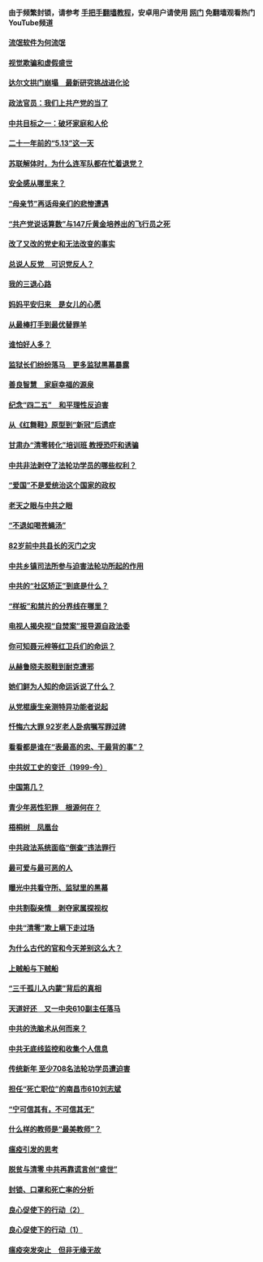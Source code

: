 #### 由于频繁封锁，请参考 [手把手翻墙教程](https://github.com/gfw-breaker/guides/wiki/)，安卓用户请使用 [网门](https://github.com/gfw-breaker/nogfw/blob/master/dl.md?t=06041901) 免翻墙观看热门YouTube频道 

#### [流氓软件为何流氓](../pages/19/426531.md?t=06041901) 

#### [视觉欺骗和虚假盛世](../pages/19/426443.md?t=06041901) 

#### [达尔文拱门崩塌　最新研究挑战进化论](../pages/19/426009.md?t=06041901) 

#### [政法官员：我们上共产党的当了](../pages/19/425351.md?t=06041901) 

#### [中共目标之一：破坏家庭和人伦](../pages/19/424454.md?t=06041901) 

#### [二十一年前的“5.13”这一天](../pages/19/424814.md?t=06041901) 

#### [苏联解体时，为什么连军队都在忙着退党？](../pages/19/424335.md?t=06041901) 

#### [安全感从哪里来？](../pages/19/424336.md?t=06041901) 

#### [“母亲节”再话母亲们的悲惨遭遇](../pages/19/424234.md?t=06041901) 

#### [“共产党说话算数”与147斤黄金培养出的飞行员之死](../pages/19/424115.md?t=06041901) 

#### [改了又改的党史和无法改变的事实](../pages/19/424037.md?t=06041901) 

#### [总说人反党　可识党反人？](../pages/19/423820.md?t=06041901) 

#### [我的三退心路](../pages/19/423876.md?t=06041901) 

#### [妈妈平安归来　是女儿的心愿](../pages/19/423947.md?t=06041901) 

#### [从最棒打手到最优替罪羊](../pages/19/423819.md?t=06041901) 

#### [谁怕好人多？](../pages/19/423774.md?t=06041901) 

#### [监狱长们纷纷落马　更多监狱黑幕暴露](../pages/19/423787.md?t=06041901) 

#### [善良智慧　家庭幸福的源泉](../pages/19/423632.md?t=06041901) 

#### [纪念“四二五”　和平理性反迫害](../pages/19/423660.md?t=06041901) 

#### [从《红舞鞋》原型到“新冠”后遗症](../pages/19/423509.md?t=06041901) 

#### [甘肃办“清零转化”培训班 教授恐吓和诱骗](../pages/19/423498.md?t=06041901) 

#### [中共非法剥夺了法轮功学员的哪些权利？](../pages/19/423392.md?t=06041901) 

#### [“爱国”不是爱统治这个国家的政权](../pages/19/423029.md?t=06041901) 

#### [老天之眼与中共之眼](../pages/19/423378.md?t=06041901) 

#### [“不退如喝苍蝇汤”](../pages/19/423287.md?t=06041901) 

#### [82岁前中共县长的灭门之灾](../pages/19/423055.md?t=06041901) 

#### [中共乡镇司法所参与迫害法轮功所起的作用](../pages/19/423064.md?t=06041901) 

#### [中共的“社区矫正”到底是什么？](../pages/19/422870.md?t=06041901) 

#### [“样板”和禁片的分界线在哪里？](../pages/19/422704.md?t=06041901) 

#### [电视人揭央视“自焚案”报导源自政法委](../pages/19/422770.md?t=06041901) 

#### [你可知聂元梓等红卫兵们的命运？](../pages/19/422848.md?t=06041901) 

#### [从赫鲁晓夫脱鞋到耐克遭邪](../pages/19/422826.md?t=06041901) 

#### [她们鲜为人知的命运诉说了什么？](../pages/19/422754.md?t=06041901) 

#### [从党棍康生亲测特异功能者说起](../pages/19/422657.md?t=06041901) 

#### [忏悔六大罪 92岁老人卧病嘱写罪过碑](../pages/19/422750.md?t=06041901) 

#### [看看都是谁在“表最高的忠、干最背的事”？](../pages/19/422703.md?t=06041901) 

#### [中共奴工史的变迁（1999-今）](../pages/19/422656.md?t=06041901) 

#### [中国第几？](../pages/19/422496.md?t=06041901) 

#### [青少年恶性犯罪　根源何在？](../pages/19/422449.md?t=06041901) 

#### [梧桐树　凤凰台](../pages/19/422442.md?t=06041901) 

#### [中共政法系统面临“倒查”违法罪行](../pages/19/422497.md?t=06041901) 

#### [最可爱与最可恶的人](../pages/19/422448.md?t=06041901) 

#### [曝光中共看守所、监狱里的黑幕](../pages/19/422390.md?t=06041901) 

#### [中共割裂亲情　剥夺家属探视权](../pages/19/422364.md?t=06041901) 

#### [中共“清零”欺上瞒下走过场](../pages/19/422306.md?t=06041901) 

#### [为什么古代的官和今天差别这么大？](../pages/19/422228.md?t=06041901) 

#### [上贼船与下贼船](../pages/19/422276.md?t=06041901) 

#### [“三千孤儿入内蒙”背后的真相](../pages/19/422229.md?t=06041901) 

#### [天道好还　又一中央610副主任落马](../pages/19/422155.md?t=06041901) 

#### [中共的洗脑术从何而来？](../pages/19/422154.md?t=06041901) 

#### [中共无底线监控和收集个人信息](../pages/19/422039.md?t=06041901) 

#### [传统新年 至少708名法轮功学员遭迫害](../pages/19/421946.md?t=06041901) 

#### [担任“死亡职位”的南昌市610刘志斌](../pages/19/421957.md?t=06041901) 

#### [“宁可信其有，不可信其无”](../pages/19/421691.md?t=06041901) 

#### [什么样的教师是“最美教师”？](../pages/19/421755.md?t=06041901) 

#### [瘟疫引发的思考](../pages/19/421594.md?t=06041901) 

#### [脱贫与清零 中共再靠谎言创“盛世”](../pages/19/421590.md?t=06041901) 

#### [封锁、口罩和死亡率的分析](../pages/19/421495.md?t=06041901) 

#### [良心促使下的行动（2）](../pages/19/421361.md?t=06041901) 

#### [良心促使下的行动（1）](../pages/19/421302.md?t=06041901) 

#### [瘟疫突发突止　但非无缘无故](../pages/19/421281.md?t=06041901) 

